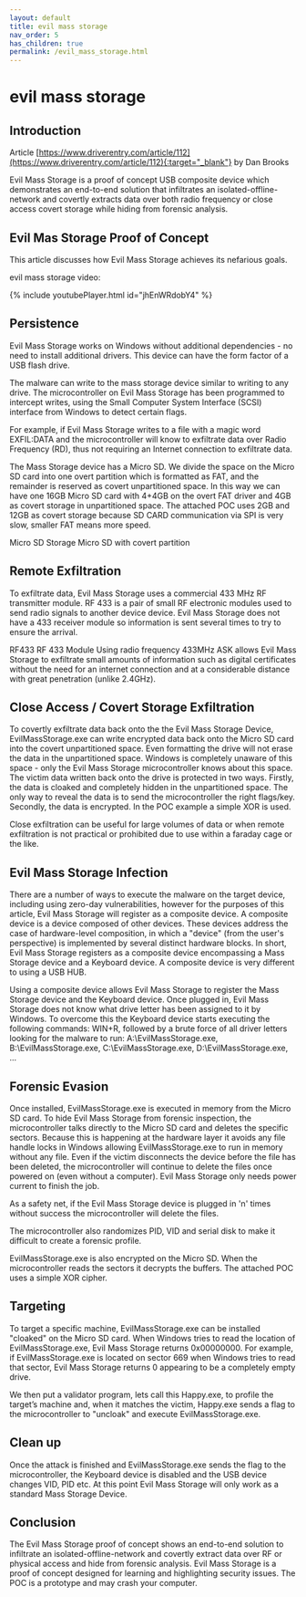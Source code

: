 ```yaml
---
layout: default
title: evil mass storage
nav_order: 5
has_children: true
permalink: /evil_mass_storage.html
---
```


# evil mass storage

## Introduction

Article [https://www.driverentry.com/article/112](https://www.driverentry.com/article/112){:target="_blank"} by Dan Brooks

Evil Mass Storage is a proof of concept USB composite device which demonstrates an end-to-end solution that infiltrates an isolated-offline-network and covertly extracts data over both radio frequency or close access covert storage while hiding from forensic analysis.

## Evil Mas Storage Proof of Concept

This article discusses how Evil Mass Storage achieves its nefarious goals. 

evil mass storage video:

{% include youtubePlayer.html id="jhEnWRdobY4" %}

## Persistence

Evil Mass Storage works on Windows without additional dependencies - no need to install additional drivers. This device can have the form factor of a USB flash drive.

The malware can write to the mass storage device similar to writing to any drive. The microcontroller on Evil Mass Storage has been programmed to intercept writes, using the Small Computer System Interface (SCSI) interface from Windows to detect certain flags. 

For example, if Evil Mass Storage writes to a file with a magic word EXFIL:DATA and the microcontroller will know to exfiltrate data over Radio Frequency (RD), thus not requiring an Internet connection to exfiltrate data. 

The Mass Storage device has a Micro SD. We divide the space on the Micro SD card into one overt partition which is formatted as FAT, and the remainder is reserved as covert unpartitioned space. In this way we can have one 16GB Micro SD card with 4+4GB on the overt FAT driver and 4GB as covert storage in unpartitioned space. The attached POC uses 2GB and 12GB as covert storage because SD CARD communication via SPI is very slow, smaller FAT means more speed.

Micro SD Storage
Micro SD with covert partition

## Remote Exfiltration

To exfiltrate data, Evil Mass Storage uses a commercial 433 MHz RF transmitter module. RF 433 is a pair of small RF electronic modules used to send radio signals to another device device. Evil Mass Storage does not have a 433 receiver module so information is sent several times to try to ensure the arrival.

RF433
RF 433 Module
Using radio frequency 433MHz ASK allows Evil Mass Storage to exfiltrate small amounts of information such as digital certificates without the need for an internet connection and at a considerable distance with great penetration (unlike 2.4GHz).

## Close Access / Covert Storage Exfiltration

To covertly exfiltrate data back onto the the Evil Mass Storage Device, EvilMassStorage.exe can write encrypted data back onto the Micro SD card into the covert unpartitioned space. Even formatting the drive will not erase the data in the unpartitioned space. Windows is completely unaware of this space - only the Evil Mass Storage microcontroller knows about this space. The victim data written back onto the drive is protected in two ways. Firstly, the data is cloaked and completely hidden in the unpartitioned space. The only way to reveal the data is to send the microcontroller the right flags/key. Secondly, the data is encrypted. In the POC example a simple XOR is used. 

Close exfiltration can be useful for large volumes of data or when remote exfiltration is not practical or prohibited due to use within a faraday cage or the like.

## Evil Mass Storage Infection

There are a number of ways to execute the malware on the target device, including using zero-day vulnerabilities, however for the purposes of this article, Evil Mass Storage will register as a composite device. A composite device is a device composed of other devices. These devices address the case of hardware-level composition, in which a "device" (from the user's perspective) is implemented by several distinct hardware blocks. In short, Evil Mass Storage registers as a composite device encompassing a Mass Storage device and a Keyboard device. A composite device is very different to using a USB HUB.

Using a composite device allows Evil Mass Storage to register the Mass Storage device and the Keyboard device. Once plugged in, Evil Mass Storage does not know what drive letter has been assigned to it by Windows. To overcome this the Keyboard device starts executing the following commands: WIN+R, followed by a brute force of all driver letters looking for the malware to run: A:\EvilMassStorage.exe, B:\EvilMassStorage.exe, C:\EvilMassStorage.exe, D:\EvilMassStorage.exe, ...

## Forensic Evasion

Once installed, EvilMassStorage.exe is executed in memory from the Micro SD card. To hide Evil Mass Storage from forensic inspection, the microcontroller talks directly to the Micro SD card and deletes the specific sectors. Because this is happening at the hardware layer it avoids any file handle locks in Windows allowing EvilMassStorage.exe to run in memory without any file. Even if the victim disconnects the device before the file has been deleted, the microcontroller will continue to delete the files once powered on (even without a computer). Evil Mass Storage only needs power current to finish the job.

As a safety net, if the Evil Mass Storage device is plugged in 'n' times without success the microcontroller will delete the files.

The microcontroller also randomizes PID, VID and serial disk to make it difficult to create a forensic profile.

EvilMassStorage.exe is also encrypted on the Micro SD. When the microcontroller reads the sectors it decrypts the buffers. The attached POC uses a simple XOR cipher.

## Targeting

To target a specific machine, EvilMassStorage.exe can be installed "cloaked" on the Micro SD card. When Windows tries to read the location of EvilMassStorage.exe, Evil Mass Storage returns 0x00000000. For example, if EvilMassStorage.exe is located on sector 669 when Windows tries to read that sector, Evil Mass Storage returns 0 appearing to be a completely empty drive. 

We then put a validator program, lets call this Happy.exe, to profile the target’s machine and, when it matches the victim, Happy.exe sends a flag to the microcontroller to "uncloak" and execute EvilMassStorage.exe.

## Clean up

Once the attack is finished and EvilMassStorage.exe sends the flag to the microcontroller, the Keyboard device is disabled and the USB device changes VID, PID etc. At this point Evil Mass Storage will only work as a standard Mass Storage Device. 

## Conclusion

The Evil Mass Storage proof of concept shows an end-to-end solution to infiltrate an isolated-offline-network and covertly extract data over RF or physical access and hide from forensic analysis. Evil Mass Storage is a proof of concept designed for learning and highlighting security issues. The POC is a prototype and may crash your computer.

